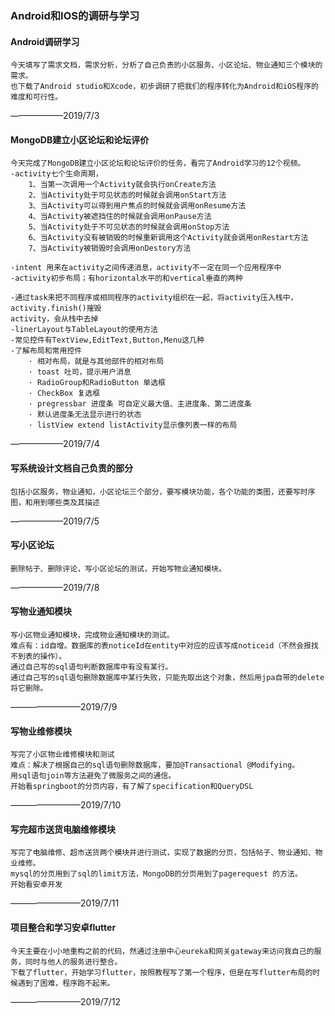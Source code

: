 ### Android和IOS的调研与学习

#### Android调研学习
    今天填写了需求文档，需求分析，分析了自己负责的小区服务、小区论坛、物业通知三个模块的需求。
    也下载了Android studio和Xcode，初步调研了把我们的程序转化为Android和iOS程序的难度和可行性。
——————2019/7/3

#### MongoDB建立小区论坛和论坛评价
    今天完成了MongoDB建立小区论坛和论坛评价的任务，看完了Android学习的12个视频。
    -activity七个生命周期，
        1、当第一次调用一个Activity就会执行onCreate方法
        2、当Activity处于可见状态的时候就会调用onStart方法
        3、当Activity可以得到用户焦点的时候就会调用onResume方法
        4、当Activity被遮挡住的时候就会调用onPause方法
        5、当Activity处于不可见状态的时候就会调用onStop方法
        6、当Activity没有被销毁的时候重新调用这个Activity就会调用onRestart方法
        7、当Activity被销毁时会调用onDestory方法

    -intent 用来在activity之间传递消息，activity不一定在同一个应用程序中
    -activity初步布局；有horizontal水平的和vertical垂直的两种
    
    -通过task来把不同程序或相同程序的activity组织在一起，将activity压入栈中，activity.finish()摧毁
    activity，会从栈中去掉
    -linerLayout与TableLayout的使用方法
    -常见控件有TextView,EditText,Button,Menu这几种
    -了解布局和常用控件
        · 相对布局，就是与其他部件的相对布局
        · toast 吐司，提示用户消息
        · RadioGroup和RadioButton 单选框
        · CheckBox 复选框
        · pregressbar 进度条 可自定义最大值、主进度条、第二进度条  
        · 默认进度条无法显示进行的状态
        · listView extend listActivity显示像列表一样的布局
——————2019/7/4

#### 写系统设计文档自己负责的部分

    包括小区服务，物业通知，小区论坛三个部分，要写模块功能，各个功能的类图，还要写时序图，和用到哪些类及其描述
——————2019/7/5
#### 写小区论坛

    删除帖子、删除评论，写小区论坛的测试，开始写物业通知模块。
——————2019/7/8

#### 写物业通知模块

    写小区物业通知模块，完成物业通知模块的测试。
    难点有：id自增。数据库的表noticeId在entity中对应的应该写成noticeid（不然会报找不到表的操作）。
    通过自己写的sql语句判断数据库中有没有某行。
    通过自己写的sql语句删除数据库中某行失败，只能先取出这个对象，然后用jpa自带的delete将它删除。
————————2019/7/9

#### 写物业维修模块

    写完了小区物业维修模块和测试
    难点：解决了根据自己的sql语句删除数据库，要加@Transactional @Modifying。
    用sql语句join等方法避免了微服务之间的通信。
    开始看springboot的分页内容，有了解了specification和QueryDSL
————————2019/7/10

#### 写完超市送货电脑维修模块

    写完了电脑维修、超市送货两个模块并进行测试，实现了数据的分页，包括帖子、物业通知、物业维修。
    mysql的分页用到了sql的limit方法，MongoDB的分页用到了pagerequest 的方法。
    开始看安卓开发
————————2019/7/11

#### 项目整合和学习安卓flutter
    今天主要在小小地重构之前的代码，然通过注册中心eureka和网关gateway来访问我自己的服务，同时与他人的服务进行整合。
    下载了flutter，开始学习flutter，按照教程写了第一个程序，但是在写flutter布局的时候遇到了困难，程序跑不起来。
————————2019/7/12


